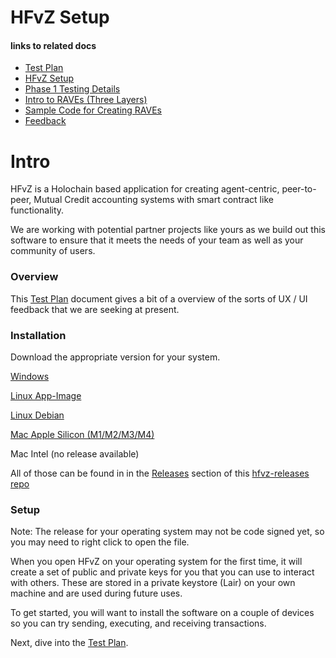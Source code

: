 # HFvZ Setup

#### links to related docs

- [Test Plan](./testing_docs/1_0_testing_plan.md)
- [HFvZ Setup](./README.md)
- [Phase 1 Testing Details](./testing_docs/1_1_phase_testing_details.md)
- [Intro to RAVEs (Three Layers)](./testing_docs/1_2_three_layers_of_raves.md)
- [Sample Code for Creating RAVEs](./testing_docs/rave_templates)
- [Feedback](https://github.com/orgs/unytco/projects/5/views/1)

# Intro
HFvZ is a Holochain based application for creating agent-centric, peer-to-peer, Mutual Credit accounting systems with smart contract like functionality.

We are working with potential partner projects like yours as we build out this software to ensure that it meets the needs of your team as well as your community of users.

### Overview
This [Test Plan](./testing_docs/1_0_testing_plan.md) document gives a bit of a overview of the sorts of UX / UI feedback that we are seeking at present.

### Installation

Download the appropriate version for your system.

[Windows](https://github.com/unytco/hfvz-releases/releases/download/v0.2.0/co.unyt.hfvz-0.2.0-setup.exe)

[Linux App-Image](https://github.com/unytco/hfvz-releases/releases/download/v0.2.0/co.unyt.hfvz-0.2.0.AppImage)

[Linux Debian](https://github.com/unytco/hfvz-releases/releases/download/v0.2.0/co.unyt.hfvz_0.2.0_amd64.deb)

[Mac Apple Silicon (M1/M2/M3/M4)](https://github.com/unytco/hfvz-releases/releases/download/v0.2.0/co.unyt.hfvz-0.2.0.dmg)

Mac Intel (no release available)

All of those can be found in in the 
[Releases](
https://github.com/unytco/hfvz-releases/releases) section of this [hfvz-releases repo](https://github.com/unytco/hfvz-releases/)


### Setup
Note: The release for your operating system may not be code signed yet, so you may need to right click to open the file.

When you open HFvZ on your operating system for the first time, it will create a set of public and private keys for you that you can use to interact with others. These are stored in a private keystore (Lair) on your own machine and are used during future uses. 

To get started, you will want to install the software on a couple of devices so you can try sending, executing, and receiving transactions. 

Next, dive into the [Test Plan](./testing_docs/1_0_testing_plan.md).




